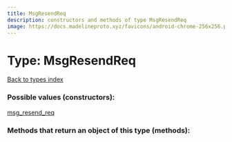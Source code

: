 ```yaml
---
title: MsgResendReq
description: constructors and methods of type MsgResendReq
image: https://docs.madelineproto.xyz/favicons/android-chrome-256x256.png
---
```

# Type: MsgResendReq  
[Back to types index](index.md)



### Possible values (constructors):

[msg\_resend\_req](../constructors/msg_resend_req.md)  



### Methods that return an object of this type (methods):



